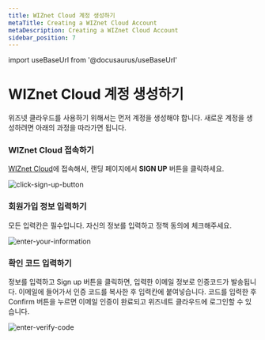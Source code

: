 ```yaml
---
title: WIZnet Cloud 계정 생성하기
metaTitle: Creating a WIZnet Cloud Account
metaDescription: Creating a WIZnet Cloud Account
sidebar_position: 7
---
```


import useBaseUrl from '@docusaurus/useBaseUrl'

# WIZnet Cloud 계정 생성하기

위즈넷 클라우드를 사용하기 위해서는 먼저 계정을 생성해야 합니다.
새로운 계정을 생성하려면 아래의 과정을 따라가면 됩니다.

### WIZnet Cloud 접속하기

[WIZnet Cloud](https://development.dewfiou61jl13.amplifyapp.com/)에 접속해서, 랜딩 페이지에서 **SIGN UP** 버튼을 클릭하세요.

<div>
    <img alt="click-sign-up-button" src={useBaseUrl('/img/quickstart/create-account/1.png')} />
</div>

### 회원가입 정보 입력하기

모든 입력칸은 필수입니다. 자신의 정보를 입력하고 정책 동의에 체크해주세요.

<div>
    <img alt="enter-your-information" src={useBaseUrl('/img/quickstart/create-account/2.png')} />
</div>

### 확인 코드 입력하기

정보를 입력하고 Sign up 버튼을 클릭하면, 입력한 이메일 정보로 인증코드가 발송됩니다.
이메일에 들어가서 인증 코드를 복사한 후 입력칸에 붙여넣습니다.
코드를 입력한 후 Confirm 버튼을 누르면 이메일 인증이 완료되고 위즈네트 클라우드에 로그인할 수 있습니다.

<div>
    <img alt="enter-verify-code" src={useBaseUrl('/img/quickstart/create-account/3.png')} />
</div>
